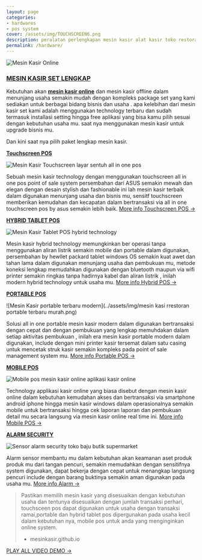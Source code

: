 ```yaml
---
layout: page
categories: 
- hardwares
- pos system
cover: /assets/img/TOUCHSCREEN6.png
description: peralatan perlengkapan mesin kasir alat kasir toko restoran
permalink: /hardware/
---
```


  ![Mesin Kasir Online](../assets/img/mesinkasironline.png)

### **[MESIN KASIR SET LENGKAP](https://mesinkasir.github.io/)**

Kebutuhan akan **[mesin kasir online](/hardware)** dan mesin kasir offline dalam menunjang usaha semakin mudah dengan kompleks package set yang kami sediakan untuk berbagai bidang bisnis dan usaha . apa kelebihan dari mesin kasir set kami adalah menggunakan technology terbaru dan sudah termasuk installasi setting hingga free aplikasi yang bisa kamu pilih sesuai dengan kebutuhan usaha mu. saat nya menggunakan mesin kasir untuk upgrade bisnis mu.

Dan kini saat nya pilih paket lengkap mesin kasir.

**[Touchscreen POS](/hardware)**

  ![Mesin Kasir Touchscreen layar sentuh all in one pos](../assets/img/touchscreenpos.png)

Sebuah mesin kasir technology dengan menggunakan touchscreen all in one pos point of sale system persembahan dari ASUS semakin mewah dan elegan dengan desain stylish dan fashionable ini lah mesin kasir terbaik dalam digunakan menunjang usaha dan bisnis mu, sensitf touchscreen memberikan kemudahan dan kecapatan dalam bertransaksi via all in one touchscreen pos by asus semakin lebih baik. [More info Touchscreen POS →](/mesinkasir/2020/04/03/touchscreen.html)


**[HYBRID TABLET POS](/hardware)**

  ![Mesin Kasir Tablet POS hybrid technology](../assets/img/mesinkasironline-murah.png)

Mesin kasir hybrid technology memungkinkan ber operasi tanpa menggunakan aliran listrik semakin mobile dan portable dalam digunakan, persembahan by hewllet packard tablet windows OS semakin kuat awet dan tahan lama dalam digunakan menunjang usaha dan pembukuan mu, metode koneksi lengkap memudahkan digunakan dengan bluetooth maupun via wifi printer semakin ringkas tanpa hadirnya kabel dan aliran listrik , inilah modern hybrid technology untuk usaha mu. [More info Hybrid POS →](/mesinkasir/2020/04/03/tablet.html)


**[PORTABLE POS](/hardware)**

  ![Mesin Kasir portable terbaru modern](../assets/img/mesin kasi rrestoran portable terbaru murah.png)

Solusi all in one portable mesin kasir modern dalam digunakan bertransaksi dengan cepat dan dengan pembukuan yang lengkap memuhdakan dalam setiap aktivitas pembukuan , inilah era mesin kasir portable modern dalam digunakan, include dengan mini printer kasir tersemat dalam satu casing untuk mencetak struk kasir semakin kompleks pada point of sale management system mu. [More info Portable POS →](/mesinkasir/2020/04/03/portable.html)


**[MOBILE POS](/hardware)**

  ![Mobile pos mesin kasir online aplikasi kasir online](../assets/img/aplikasikasironline.png)

Technology applikasi kasir online yang biasa disebut dengan mesin kasir online dalam kebutuhan kemudahan akses dan bertransaksi via smartphone android iphone hingga mesin kasir windows dalam operasionalnya semakin mobile untuk bertransaksi hingga cek laporan laporan dan pembukuan detail mu secara langsung via mesin kasir online real time ini. [More info Mobile POS →](/mesinkasir/2020/04/03/mobile.html)



**[ALARM SECURITY](/hardware)**

  ![Sensor alarm security toko baju butik supermarket](../assets/img/alarm.png)

Alarm sensor membantu mu dalam kebutuhan akan keamanan aset produk produk mu dari tangan pencuri, semakin memudahkan dengan sensitifnya system digunakan, dapat bekerja dengan cepat untuk menangkap langsung pencuri include dengan barang buktinya semakin aman digunakan pada usaha mu. [More info Alarm →](/alarm/2020/04/02/alarm.html)


> Pastikan memilih mesin kasir yang disesuaikan dengan kebutuhan usaha dan tentunya disesuaikan dengan jumlah transaksi perhari, touchsceen pos dapat digunakan untuk usaha dengan transaksi ramai,portable dan hybrid tablet pos dipergunakan pada usaha kecil dalam kebutuhan nya, mobile pos untuk anda yang menginginkan online system.
> - mesinkasir.github.io




[PLAY ALL VIDEO DEMO →](https://mesinkasir.github.io/alatkasir.html)